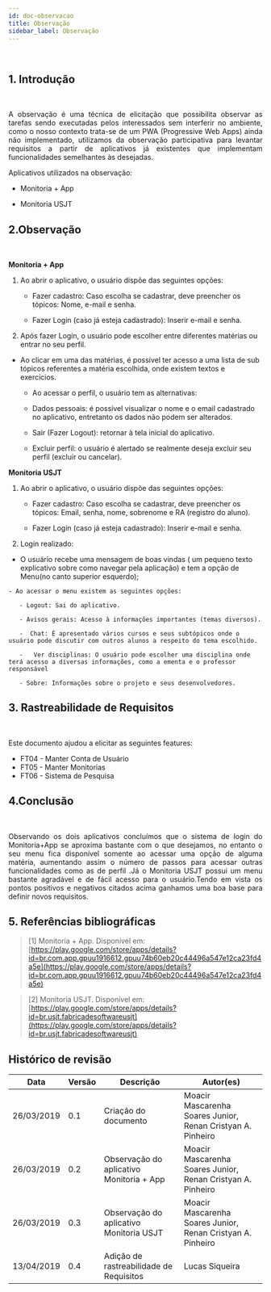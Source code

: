 ```yaml
---
id: doc-observacao
title: Observação
sidebar_label: Observação
---
```


<br>

## 1. Introdução
  
  <br>

  <p align='justify' >A observação é uma técnica de elicitação que possibilita observar as tarefas sendo executadas pelos interessados sem interferir no ambiente, como o nosso contexto trata-se de um PWA (Progressive Web Apps) ainda não implementado, utilizamos da observação participativa para levantar requisitos a partir de aplicativos já existentes que implementam funcionalidades semelhantes às desejadas.</p>

Aplicativos utilizados na observação:

-   Monitoria + App
  
-   Monitoria USJT
  

## 2.Observação

<br>

**Monitoria + App**
  

1. Ao abrir o aplicativo, o usuário dispõe das seguintes opções:
  
   -   Fazer cadastro: Caso escolha se cadastrar, deve preencher os tópicos: Nome, e-mail e senha.
  
   - Fazer Login (caso já esteja cadastrado): Inserir e-mail e senha.
  

2.  Após fazer Login, o usuário pode escolher entre diferentes matérias ou entrar no seu perfil.

   - Ao clicar em uma das matérias, é possível ter acesso a uma lista de sub tópicos referentes a matéria escolhida, onde existem textos e exercícios.
  
       - Ao acessar o perfil, o usuário tem as alternativas:
  
       - Dados pessoais: é possível visualizar o nome e o email cadastrado no aplicativo, entretanto os dados não podem ser alterados.
  
       - Sair (Fazer Logout): retornar à tela inicial do aplicativo.
  
       - Excluir perfil: o usuário é alertado se realmente deseja excluir seu perfil (excluir ou cancelar).
  

**Monitoria USJT**
  
1. Ao abrir o aplicativo, o usuário dispõe das seguintes opções:
  
   - Fazer cadastro: Caso escolha se cadastrar, deve preencher os tópicos: Email, senha, nome, sobrenome e RA (registro do aluno).
  
   - Fazer Login (caso já esteja cadastrado): Inserir e-mail e senha.
  

2.  Login realizado:
  
   -  O usuário recebe uma mensagem de boas vindas ( um pequeno texto explicativo sobre como navegar pela aplicação) e tem a opção de Menu(no canto superior esquerdo);
  
    - Ao acessar o menu existem as seguintes opções:
  
       - Logout: Sai do aplicativo.
  
 	   - Avisos gerais: Acesso à informações importantes (temas diversos).
  
 	   -  Chat: É apresentado vários cursos e seus subtópicos onde o usuário pode discutir com outros alunos a respeito do tema escolhido.
  
       -   Ver disciplinas: O usuário pode escolher uma disciplina onde terá acesso a diversas informações, como a ementa e o professor responsável
  
 	   - Sobre: Informações sobre o projeto e seus desenvolvedores.
  
## 3. Rastreabilidade de Requisitos

<br>

Este documento ajudou a elicitar as seguintes features:

* FT04 - Manter Conta de Usuário
* FT05 - Manter Monitorias
* FT06 - Sistema de Pesquisa

## 4.Conclusão

<br>

<p align='justify' >Observando os dois aplicativos concluímos que o sistema de login do Monitoria+App se aproxima bastante com o  que desejamos, no entanto o seu menu fica disponível somente ao acessar uma opção de  alguma matéria, aumentando assim o número de passos para acessar outras funcionalidades como as de perfil .Já o Monitoria USJT possui um menu bastante agradável e de fácil acesso para o usuário.Tendo em vista os pontos positivos e negativos citados acima ganhamos uma boa base para definir novos requisitos.</p>



## 5. Referências bibliográficas

> [1] Monitoria + App. Disponível em: [https://play.google.com/store/apps/details?id=br.com.app.gpuu1916612.gpuu74b60eb20c44496a547e12ca23fd4a5e](https://play.google.com/store/apps/details?id=br.com.app.gpuu1916612.gpuu74b60eb20c44496a547e12ca23fd4a5e)

> [2] Monitoria USJT. Disponível em: [https://play.google.com/store/apps/details?id=br.usjt.fabricadesoftwareusjt](https://play.google.com/store/apps/details?id=br.usjt.fabricadesoftwareusjt)

## Histórico de revisão
|Data                       |Versão |Descrição   	        |Autor(es)    |
|------------------|-----------------|---------------------------------|--------------------| 
| 26/03/2019| 0.1| Criação do documento| Moacir Mascarenha Soares Junior, Renan Cristyan A. Pinheiro    |
|26/03/2019|0.2| Observação do aplicativo Monitoria + App| Moacir Mascarenha Soares Junior, Renan Cristyan A. Pinheiro|
|26/03/2019|0.3|Observação do aplicativo Monitoria USJT|Moacir Mascarenha Soares Junior, Renan Cristyan A. Pinheiro|
| 13/04/2019 | 0.4 | Adição de rastreabilidade de Requisitos | Lucas Siqueira |


